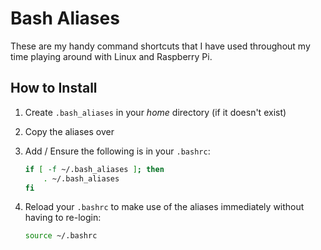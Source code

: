# Bash Aliases

These are my handy command shortcuts that I have used throughout my time playing around with Linux and Raspberry Pi.

## How to Install

1. Create `.bash_aliases` in your *home* directory (if it doesn't exist)
1. Copy the aliases over
1. Add / Ensure the following is in your `.bashrc`:

    ```bash
    if [ -f ~/.bash_aliases ]; then
        . ~/.bash_aliases
    fi
    ```

1. Reload your `.bashrc` to make use of the aliases immediately without having to re-login:

    ```bash
    source ~/.bashrc
    ```
